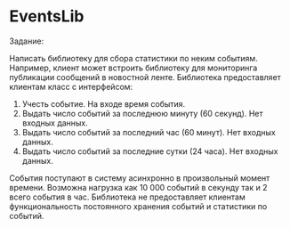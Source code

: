 # EventsLib
Задание:

Написать библиотеку для сбора статистики по неким событиям. 
Например, клиент может встроить библиотеку для мониторинга публикации сообщений в новостной ленте. 
Библиотека предоставляет клиентам класс с интерфейсом:

1. Учесть событие. На входе время события.
2. Выдать число событий за последнюю минуту (60 секунд). Нет входных данных.
3. Выдать число событий за последний час (60 минут). Нет входных данных.
4. Выдать число событий за последние сутки (24 часа). Нет входных данных.

События поступают в систему асинхронно в произвольный момент времени.
Возможна нагрузка как 10 000 событий в секунду так и 2 всего события в час.
Библиотека не предоставляет клиентам функциональность постоянного хранения событий и статистики по событий.
